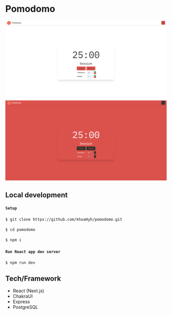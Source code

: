 # Pomodomo 

![demo](./public/images/app-screenshot.png)

## Local development   

#### `Setup`
```shell
$ git clone https://github.com/khoaHyh/pomodomo.git

$ cd pomodomo

$ npm i
```

#### `Run React app dev server`
```shell
$ npm run dev
```

## Tech/Framework 

  * React (Next.js)
  * ChakraUI
  * Express
  * PostgreSQL
